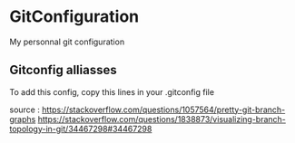 # GitConfiguration
My personnal git configuration


## Gitconfig alliasses
To add this config, copy this lines in your .gitconfig file

source : https://stackoverflow.com/questions/1057564/pretty-git-branch-graphs
https://stackoverflow.com/questions/1838873/visualizing-branch-topology-in-git/34467298#34467298
